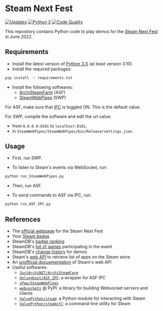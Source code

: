# Steam Next Fest

[![Updates][dependency-image]][pyup]
[![Python 3][python3-image]][pyup]
[![Code Quality][codacy-image]][codacy]

This repository contains Python code to play demos for the [Steam Next Fest][steam-next-fest] in June 2022.

## Requirements

-   Install the latest version of [Python 3.X][python] (at least version 3.10).
-   Install the required packages:

```bash
pip install -r requirements.txt
```

- Install the following softwares:
  - [ArchiSteamFarm][github-ASF] (ASF)
  - [SteamWebPipes][github-SWP] (SWP)

For ASF, make sure that [IPC][wiki-ASF-IPC] is toggled ON.
This is the default value.

For SWP, compile the software and edit the url value:
- from `0.0.0.0:8181` to `localhost:8181`,
- in `SteamWebPipes/SteamWebPipes/bin/Release/settings.json`.

## Usage

- First, run SWP.

- To listen to Steam's events via WebSocket, run:

```bash
python run_SteamWebPipes.py
```

- Then, run ASF.

- To send commands to ASF via IPC, run:

```bash
python run_ASF_IPC.py
```

## References

- The [official webpage][steam-next-fest] for the Steam Next Fest
- Your [Steam badge][your-steam-badge]
- SteamDB's [badge ranking][steamdb-badge-ranking]
- SteamDB's [list of games][steamdb-event-games] participating in the event
- SteamDB's [change history][steamdb-demo-history] for demos
- Steam's [web API][steam-api-calls] to retrieve list of apps on the Steam store
- An [unofficial docuementation][steam-api-doc] of Steam's web API
- Useful softwares:
  - [`JustArchiNET/ArchiSteamFarm`][github-ASF]
  - [`deluxghost/ASF_IPC`][asf-ipc-wrapper]: a wrapper for ASF IPC 
  - [`xPaw/SteamWebPipes`][github-SWP]
  - [`websockets`][pypi-websockets] @ PyPI: a library for building Websocket servers and clients
  - [`ValvePython/steam`][steam-python-package]: a Python module for interacting with Steam
  - [`ValvePython/steamctl`][steamctl-python]: a command-line utility for Steam

<!-- Definitions -->

[steam-next-fest]: <https://store.steampowered.com/sale/nextfest>
[python]: <https://www.python.org/downloads/>
[github-ASF]: <https://github.com/JustArchiNET/ArchiSteamFarm>
[github-SWP]: <https://github.com/xPaw/SteamWebPipes>
[wiki-ASF-IPC]: <https://github.com/JustArchiNET/ArchiSteamFarm/wiki/IPC>
[your-steam-badge]: <https://steamcommunity.com/my/badges/60>
[steamdb-badge-ranking]: <https://steamdb.info/badge/60/>
[steamdb-event-games]: <https://steamdb.info/sales/?event=3337742851854054341>
[steamdb-demo-history]: <https://steamdb.info/history/?filterkey=109>
[steam-api-calls]: <https://github.com/woctezuma/steam-store-snapshots>
[steam-api-doc]: <https://steamapi.xpaw.me/>
[asf-ipc-wrapper]: <https://github.com/deluxghost/ASF_IPC>
[pypi-websockets]: <https://pypi.org/project/websockets/>
[steam-python-package]: <https://github.com/ValvePython/steam>
[steamctl-python]: <https://github.com/ValvePython/steamctl>

[pyup]: <https://pyup.io/repos/github/woctezuma/steam-next-fest/>
[dependency-image]: <https://pyup.io/repos/github/woctezuma/steam-next-fest/shield.svg>
[python3-image]: <https://pyup.io/repos/github/woctezuma/steam-next-fest/python-3-shield.svg>
[codacy]: <https://www.codacy.com/app/woctezuma/steam-next-fest>
[codacy-image]: <https://api.codacy.com/project/badge/Grade/7a64d60f823a4c8bb38217055abf3cb1>

